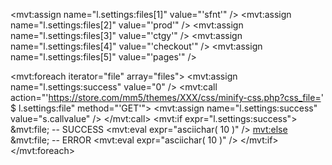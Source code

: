 <mvt:assign name="l.settings:files[1]" value="'sfnt'" />
<mvt:assign name="l.settings:files[2]" value="'prod'" />
<mvt:assign name="l.settings:files[3]" value="'ctgy'" />
<mvt:assign name="l.settings:files[4]" value="'checkout'" />
<mvt:assign name="l.settings:files[5]" value="'pages'" />

<mvt:foreach iterator="file" array="files">
	<mvt:assign name="l.settings:success" value="0" />
	<mvt:call action="'https://store.com/mm5/themes/XXX/css/minify-css.php?css_file=' $ l.settings:file" method="'GET'">
		<mvt:assign name="l.settings:success" value="s.callvalue" />
	</mvt:call>
	<mvt:if expr="l.settings:success">
		&mvt:file; -- SUCCESS <mvt:eval expr="asciichar( 10 )" />
	<mvt:else>
		&mvt:file; -- ERROR <mvt:eval expr="asciichar( 10 )" />
	</mvt:if>
</mvt:foreach>
